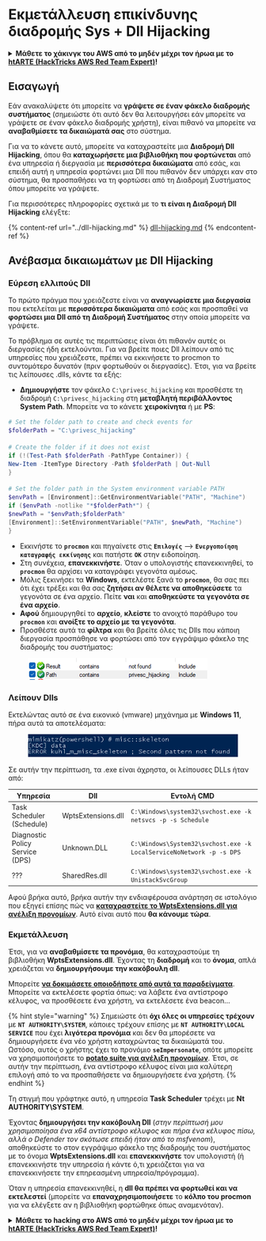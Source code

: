 # Εκμετάλλευση επικίνδυνης διαδρομής Sys + Dll Hijacking

<details>

<summary><strong>Μάθετε το χάκινγκ του AWS από το μηδέν μέχρι τον ήρωα με το</strong> <a href="https://training.hacktricks.xyz/courses/arte"><strong>htARTE (HackTricks AWS Red Team Expert)</strong></a><strong>!</strong></summary>

Άλλοι τρόποι υποστήριξης του HackTricks:

* Εάν θέλετε να δείτε την **εταιρεία σας να διαφημίζεται στο HackTricks** ή να **κατεβάσετε το HackTricks σε μορφή PDF** ελέγξτε τα [**ΣΧΕΔΙΑ ΣΥΝΔΡΟΜΗΣ**](https://github.com/sponsors/carlospolop)!
* Αποκτήστε το [**επίσημο PEASS & HackTricks swag**](https://peass.creator-spring.com)
* Ανακαλύψτε [**The PEASS Family**](https://opensea.io/collection/the-peass-family), τη συλλογή μας από αποκλειστικά [**NFTs**](https://opensea.io/collection/the-peass-family)
* **Εγγραφείτε στην** 💬 [**ομάδα Discord**](https://discord.gg/hRep4RUj7f) ή στην [**ομάδα telegram**](https://t.me/peass) ή **ακολουθήστε** μας στο **Twitter** 🐦 [**@carlospolopm**](https://twitter.com/hacktricks_live)**.**
* **Μοιραστείτε τα χάκινγκ κόλπα σας υποβάλλοντας PRs στα** [**HackTricks**](https://github.com/carlospolop/hacktricks) και [**HackTricks Cloud**](https://github.com/carlospolop/hacktricks-cloud) αποθετήρια του github.

</details>

## Εισαγωγή

Εάν ανακαλύψετε ότι μπορείτε να **γράψετε σε έναν φάκελο διαδρομής συστήματος** (σημειώστε ότι αυτό δεν θα λειτουργήσει εάν μπορείτε να γράψετε σε έναν φάκελο διαδρομής χρήστη), είναι πιθανό να μπορείτε να **αναβαθμίσετε τα δικαιώματά σας** στο σύστημα.

Για να το κάνετε αυτό, μπορείτε να καταχραστείτε μια **Διαδρομή Dll Hijacking**, όπου θα **καταχωρήσετε μια βιβλιοθήκη που φορτώνεται** από ένα υπηρεσία ή διεργασία με **περισσότερα δικαιώματα** από εσάς, και επειδή αυτή η υπηρεσία φορτώνει μια Dll που πιθανόν δεν υπάρχει καν στο σύστημα, θα προσπαθήσει να τη φορτώσει από τη Διαδρομή Συστήματος όπου μπορείτε να γράψετε.

Για περισσότερες πληροφορίες σχετικά με το **τι είναι η Διαδρομή Dll Hijacking** ελέγξτε:

{% content-ref url="../dll-hijacking.md" %}
[dll-hijacking.md](../dll-hijacking.md)
{% endcontent-ref %}

## Ανέβασμα δικαιωμάτων με Dll Hijacking

### Εύρεση ελλιπούς Dll

Το πρώτο πράγμα που χρειάζεστε είναι να **αναγνωρίσετε μια διεργασία** που εκτελείται με **περισσότερα δικαιώματα** από εσάς και προσπαθεί να **φορτώσει μια Dll από τη Διαδρομή Συστήματος** στην οποία μπορείτε να γράψετε.

Το πρόβλημα σε αυτές τις περιπτώσεις είναι ότι πιθανόν αυτές οι διεργασίες ήδη εκτελούνται. Για να βρείτε ποιες Dll λείπουν από τις υπηρεσίες που χρειάζεστε, πρέπει να εκκινήσετε το procmon το συντομότερο δυνατόν (πριν φορτωθούν οι διεργασίες). Έτσι, για να βρείτε τις λείπουσες .dlls, κάντε τα εξής: 

* **Δημιουργήστε** τον φάκελο `C:\privesc_hijacking` και προσθέστε τη διαδρομή `C:\privesc_hijacking` στη **μεταβλητή περιβάλλοντος System Path**. Μπορείτε να το κάνετε **χειροκίνητα** ή με **PS**:
```powershell
# Set the folder path to create and check events for
$folderPath = "C:\privesc_hijacking"

# Create the folder if it does not exist
if (!(Test-Path $folderPath -PathType Container)) {
New-Item -ItemType Directory -Path $folderPath | Out-Null
}

# Set the folder path in the System environment variable PATH
$envPath = [Environment]::GetEnvironmentVariable("PATH", "Machine")
if ($envPath -notlike "*$folderPath*") {
$newPath = "$envPath;$folderPath"
[Environment]::SetEnvironmentVariable("PATH", $newPath, "Machine")
}
```
* Εκκινήστε το **`procmon`** και πηγαίνετε στις **`Επιλογές`** --> **`Ενεργοποίηση καταγραφής εκκίνησης`** και πατήστε **`ΟΚ`** στην ειδοποίηση.
* Στη συνέχεια, **επανεκκινήστε**. Όταν ο υπολογιστής επανεκκινηθεί, το **`procmon`** θα αρχίσει να καταγράφει γεγονότα αμέσως.
* Μόλις ξεκινήσει τα **Windows**, εκτελέστε ξανά το **`procmon`**, θα σας πει ότι έχει τρέξει και θα σας **ζητήσει αν θέλετε να αποθηκεύσετε** τα γεγονότα σε ένα αρχείο. Πείτε **ναι** και **αποθηκεύστε τα γεγονότα σε ένα αρχείο**.
* **Αφού** δημιουργηθεί το **αρχείο**, **κλείστε** το ανοιχτό παράθυρο του **`procmon`** και **ανοίξτε το αρχείο με τα γεγονότα**.
* Προσθέστε αυτά τα **φίλτρα** και θα βρείτε όλες τις Dlls που κάποιη διεργασία προσπάθησε να φορτώσει από τον εγγράψιμο φάκελο της διαδρομής του συστήματος:

<figure><img src="../../../.gitbook/assets/image (18).png" alt=""><figcaption></figcaption></figure>

### Λείπουν Dlls

Εκτελώντας αυτό σε ένα εικονικό (vmware) μηχάνημα με **Windows 11**, πήρα αυτά τα αποτελέσματα:

<figure><img src="../../../.gitbook/assets/image (253).png" alt=""><figcaption></figcaption></figure>

Σε αυτήν την περίπτωση, τα .exe είναι άχρηστα, οι λείπουσες DLLs ήταν από:

| Υπηρεσία                       | Dll                | Εντολή CMD                                                          |
| ------------------------------- | ------------------ | -------------------------------------------------------------------- |
| Task Scheduler (Schedule)       | WptsExtensions.dll | `C:\Windows\system32\svchost.exe -k netsvcs -p -s Schedule`          |
| Diagnostic Policy Service (DPS) | Unknown.DLL        | `C:\Windows\System32\svchost.exe -k LocalServiceNoNetwork -p -s DPS` |
| ???                             | SharedRes.dll      | `C:\Windows\system32\svchost.exe -k UnistackSvcGroup`                |

Αφού βρήκα αυτό, βρήκα αυτήν την ενδιαφέρουσα ανάρτηση σε ιστολόγιο που εξηγεί επίσης πώς να [**καταχραστείτε το WptsExtensions.dll για ανέλιξη προνομίων**](https://juggernaut-sec.com/dll-hijacking/#Windows\_10\_Phantom\_DLL\_Hijacking\_-\_WptsExtensionsdll). Αυτό είναι αυτό που **θα κάνουμε τώρα**.

### Εκμετάλλευση

Έτσι, για να **αναβαθμίσετε τα προνόμια**, θα καταχραστούμε τη βιβλιοθήκη **WptsExtensions.dll**. Έχοντας τη **διαδρομή** και το **όνομα**, απλά χρειάζεται να **δημιουργήσουμε την κακόβουλη dll**.

Μπορείτε [**να δοκιμάσετε οποιοδήποτε από αυτά τα παραδείγματα**](../dll-hijacking.md#creating-and-compiling-dlls). Μπορείτε να εκτελέσετε φορτία όπως: να λάβετε ένα αντίστροφο κέλυφος, να προσθέσετε ένα χρήστη, να εκτελέσετε ένα beacon...

{% hint style="warning" %}
Σημειώστε ότι **όχι όλες οι υπηρεσίες τρέχουν** με **`NT AUTHORITY\SYSTEM`**, κάποιες τρέχουν επίσης με **`NT AUTHORITY\LOCAL SERVICE`** που έχει **λιγότερα προνόμια** και δεν θα μπορέσετε να δημιουργήσετε ένα νέο χρήστη καταχρώντας τα δικαιώματά του.\
Ωστόσο, αυτός ο χρήστης έχει το προνόμιο **`seImpersonate`**, οπότε μπορείτε να χρησιμοποιήσετε το [**potato suite για ανέλιξη προνομίων**](../roguepotato-and-printspoofer.md). Έτσι, σε αυτήν την περίπτωση, ένα αντίστροφο κέλυφος είναι μια καλύτερη επιλογή από το να προσπαθήσετε να δημιουργήσετε ένα χρήστη.
{% endhint %}

Τη στιγμή που γράφτηκε αυτό, η υπηρεσία **Task Scheduler** τρέχει με **Nt AUTHORITY\SYSTEM**.

Έχοντας **δημιουργήσει την κακόβουλη Dll** (_στην περίπτωσή μου χρησιμοποίησα ένα x64 αντίστροφο κέλυφος και πήρα ένα κέλυφος πίσω, αλλά ο Defender τον σκότωσε επειδή ήταν από το msfvenom_), αποθηκεύστε το στον εγγράψιμο φάκελο της διαδρομής του συστήματος με το όνομα **WptsExtensions.dll** και **επανεκκινήστε** τον υπολογιστή (ή επανεκκινήστε την υπηρεσία ή κάντε ό,τι χρειάζεται για να επανεκκινήσετε την επηρεασμένη υπηρεσία/πρόγραμμα).

Όταν η υπηρεσία επανεκκινηθεί, η **dll θα πρέπει να φορτωθεί και να εκτελεστεί** (μπορείτε να **επαναχρησιμοποιήσετε** το **κόλπο του procmon** για να ελέγξετε αν η βιβλιοθήκη φορτώθηκε όπως αναμενόταν).

<details>

<summary><strong>Μάθετε το hacking στο AWS από το μηδέν μέχρι τον ήρωα με το</strong> <a href="https://training.hacktricks.xyz/courses/arte"><strong>htARTE (HackTricks AWS Red Team Expert)</strong></a><strong>!</strong></summary>

Άλλοι τρόποι για να υποστηρίξετε το HackTricks:

* Εάν θέλετε να δείτε την **εταιρεία σας να διαφημίζεται στο HackTricks** ή να **κατεβάσετε το HackTricks σε μορφή PDF**, ελέγξτε τα [**ΣΧΕΔ

